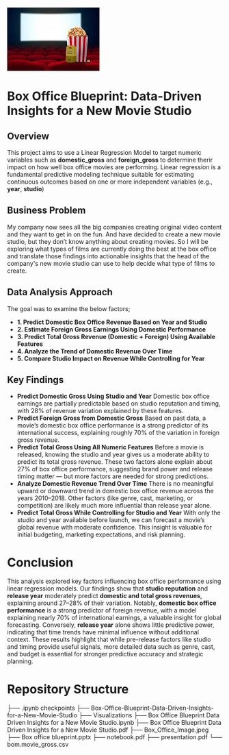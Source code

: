 ![Box Office](Box_Office_Image.jpeg)
# Box Office Blueprint: Data-Driven Insights for a New Movie Studio
## Overview
This project aims to use a Linear Regression Model to target numeric variables such as **domestic_gross** and **foreign_gross** to determine therir impact on how well box office movies are performing.  Linear regression is a fundamental predictive modeling technique suitable for estimating continuous outcomes based on one or more independent variables (e.g., **year**, **studio**)
## Business Problem 
My company now sees all the big companies creating original video content and they want to get in on the fun. And have decided to create a new movie studio, but they don’t know anything about creating movies. So I will be exploring what types of films are currently doing the best at the box office and translate those findings into actionable insights that the head of the company's new movie studio can use to help decide what type of films to create.
## Data Analysis Approach
The goal was to examine the below factors;
- **1. Predict Domestic Box Office Revenue Based on Year and Studio**
- **2. Estimate Foreign Gross Earnings Using Domestic Performance**
- **3. Predict Total Gross Revenue (Domestic + Foreign) Using Available Features**
- **4. Analyze the Trend of Domestic Revenue Over Time**
- **5. Compare Studio Impact on Revenue While Controlling for Year**
## Key Findings
- **Predict Domestic Gross Using Studio and Year** Domestic box office earnings are partially predictable based on studio reputation and timing, with 28% of revenue variation explained by these features.
- **Predict Foreign Gross from Domestic Gross** Based on past data, a movie’s domestic box office performance is a strong predictor of its international success, explaining roughly 70% of the variation in foreign gross revenue.
- **Predict Total Gross Using All Numeric Features** Before a movie is released, knowing the studio and year gives us a moderate ability to predict its total gross revenue. These two factors alone explain about 27% of box office performance, suggesting brand power and release timing matter — but more factors are needed for strong predictions.
- **Analyze Domestic Revenue Trend Over Time** There is no meaningful upward or downward trend in domestic box office revenue across the years 2010–2018. Other factors (like genre, cast, marketing, or competition) are likely much more influential than release year alone.
- **Predict Total Gross While Controlling for Studio and Year** With only the studio and year available before launch, we can forecast a movie’s global revenue with moderate confidence. This insight is valuable for initial budgeting, marketing expectations, and risk planning.
# Conclusion
This analysis explored key factors influencing box office performance using linear regression models. Our findings show that **studio reputation** and **release year** moderately predict **domestic and total gross revenues**, explaining around 27–28% of their variation. Notably, **domestic box office performance** is a strong predictor of foreign revenue, with a model explaining nearly 70% of international earnings, a valuable insight for global forecasting. Conversely, **release year** alone shows little predictive power, indicating that time trends have minimal influence without additional context. These results highlight that while pre-release factors like studio and timing provide useful signals, more detailed data such as genre, cast, and budget is essential for stronger predictive accuracy and strategic planning.
# Repository Structure
├── .ipynb checkpoints
├── Box-Office-Blueprint-Data-Driven-Insights-for-a-New-Movie-Studio
├── Visualizations
├── Box Office Blueprint Data Driven Insights for a New Movie Studio.ipynb
├── Box Office Blueprint Data Driven Insights for a New Movie Studio.pdf
├── Box_Office_Image.jpeg
├── Box office blueprint.pptx
├── notebook.pdf
├── presentation.pdf
└── bom.movie_gross.csv
